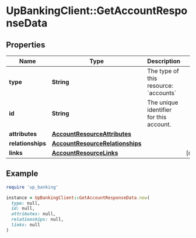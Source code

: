 # UpBankingClient::GetAccountResponseData

## Properties

| Name | Type | Description | Notes |
| ---- | ---- | ----------- | ----- |
| **type** | **String** | The type of this resource: &#x60;accounts&#x60; |  |
| **id** | **String** | The unique identifier for this account.  |  |
| **attributes** | [**AccountResourceAttributes**](AccountResourceAttributes.md) |  |  |
| **relationships** | [**AccountResourceRelationships**](AccountResourceRelationships.md) |  |  |
| **links** | [**AccountResourceLinks**](AccountResourceLinks.md) |  | [optional] |

## Example

```ruby
require 'up_banking'

instance = UpBankingClient::GetAccountResponseData.new(
  type: null,
  id: null,
  attributes: null,
  relationships: null,
  links: null
)
```

